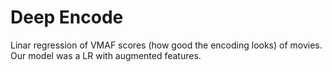 # Deep Encode

Linar regression of VMAF scores (how good the encoding looks) of movies.
Our model was a LR with augmented features.
